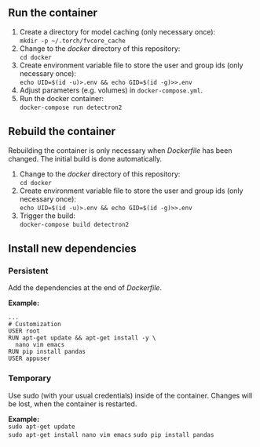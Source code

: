 ## Run the container
1. Create a directory for model caching (only necessary once):  
   `mkdir -p ~/.torch/fvcore_cache`
2. Change to the *docker* directory of this repository:  
   `cd docker`
3. Create environment variable file to store the user and group ids (only necessary once):  
   `echo UID=$(id -u)>.env && echo GID=$(id -g)>>.env`
4. Adjust parameters (e.g. volumes) in `docker-compose.yml`.
5. Run the docker container:  
   `docker-compose run detectron2`

## Rebuild the container 
Rebuilding the container is only necessary when *Dockerfile* has been changed. The initial build is done automatically.  
1. Change to the *docker* directory of this repository:  
   `cd docker`
2. Create environment variable file to store the user and group ids (only necessary once):  
   `echo UID=$(id -u)>.env && echo GID=$(id -g)>>.env`
3. Trigger the build:  
   `docker-compose build detectron2`
   
## Install new dependencies
### Persistent 
Add the dependencies at the end of *Dockerfile*.  

**Example:**  
```
...
# Customization
USER root
RUN apt-get update && apt-get install -y \
  nano vim emacs
RUN pip install pandas
USER appuser
```

### Temporary
Use sudo (with your usual credentials) inside of the container. Changes will be lost, when the container is restarted.  

**Example:**  
`sudo apt-get update`  
`sudo apt-get install nano vim emacs`
`sudo pip install pandas`

